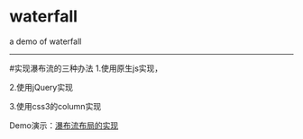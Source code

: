 # waterfall
a demo of waterfall 
***
#实现瀑布流的三种办法
1.使用原生js实现，

2.使用jQuery实现

3.使用css3的column实现

Demo演示：[瀑布流布局的实现](monster1935.github.io/waterfall)